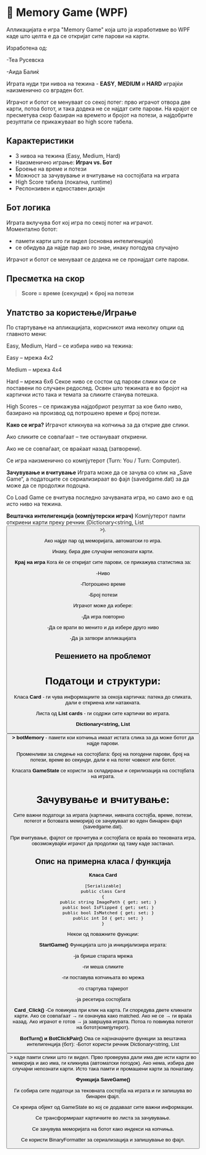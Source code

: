 # 🧠 Memory Game (WPF)
Апликацијата е игра "Memory Game" која што ја изработивме во WPF каде што целта е да се откријат сите парови на карти.

Изработена од:

-Теа Русевска

-Аида Балиќ

Играта нуди три нивоа на тежина - **EASY**, **MEDIUM** и **HARD** играјќи наизменично со вграден бот.

Играчот и ботот се менуваат со секој потег: прво играчот отвора две карти, потоа ботот, и така додека не се најдат сите парови. 
На крајот се пресметува скор базиран на времето и бројот на потези, а најдобрите резултати се прикажуваат во high score табела. 

## Карактеристики
- 3 нивоа на тежина (Easy, Medium, Hard)
- Наизменично играње: **Играч vs. Бот**
- Броење на време и потези
- Можност за зачувување и вчитување на состојбата на играта
- High Score табела (локална, runtime)
- Респонзивен и едноставен дизајн


## Бот логика

Играта вклучува бот кој игра по секој потег на играчот.  
Моментално ботот:
- памети карти што ги видел (основна интелигенција)
- се обидува да најде пар ако го знае, инаку погодува случајно

Играчот и ботот се менуваат се додека не се пронајдат сите парови.

## Пресметка на скор

> **Score = време (секунди) × број на потези**

## Упатство за користење/Играње

По стартување на апликацијата, корисникот има неколку опции од главното мени:

Easy, Medium, Hard – се избира ниво на тежина:

Easy – мрежа 4x2

Medium – мрежа 4x4

Hard – мрежа 6x6
Секое ниво се состои од парови слики кои се поставени по случаен редослед. Освен што тежината е во бројот на картички исто така и темата за сликите станува потешка.

High Scores – се прикажува најдобриот резултат за кое било ниво, базирано на производ од потрошено време и број потези.

**Како се игра?**
Играчот кликнува на копчиња за да открие две слики.

Ако сликите се совпаѓаат – тие остануваат откриени.

Ако не се совпаѓаат, се враќаат назад (затворени).

Се игра наизменично со компјутерот (Turn: You / Turn: Computer).


**Зачувување и вчитување**
Играта може да се зачува со клик на „Save Game“, а податоците се сериализираат во фајл (savedgame.dat) за да може да се продолжи подоцна.

Со Load Game се вчитува последно зачуваната игра, но само ако е од исто ниво на тежина.

**Вештачка интелигенција (компјутерски играч)**
Компјутерот памти откриени карти преку речник (Dictionary<string, List<Button>>).

Ако најде пар од меморијата, автоматски го игра.

Инаку, бира две случајни непознати карти.

**Крај на игра**
Кога ќе се откријат сите парови, се прикажува статистика за:

-Ниво

-Потрошено време

-Број потези

Играчот може да избере:

-Да игра повторно

-Да се врати во менито и да избере друго ниво

-Да ја затвори апликацијата


## Решението на проблемот

 # Податоци и структури:

Класа **Card** - ги чува информациите за секоја картичка: патека до сликата, дали е откриена или натакната.

Листа од **List<Card> cards** - ги содржи сите картички во играта.

**Dictionary<string, List<Button>> botMemory** - памети кои копчиња имаат истата слика за да може ботот да најде парови.

Променливи за следење на состојбата: број на погодени парови, број на потези, време во секунди, дали е на потег човекот или ботот.

Класата **GameState** се користи за складирање и серилизација на состојбата на играта.

 # Зачувување и вчитување:

Сите важни податоци за играта (картички, нивната состојба, време, потези, потегот и ботовата меморија) се зачувуваат во еден бинарен фајл (savedgame.dat).

При вчитување, фајлот се прочитува и состојбата се враќа во тековната игра, овозможувајќи играчот да продолжи од таму каде застанал.


## Опис на примерна класа / функција

**Класа Card**
```
[Serializable]
public class Card
{
    public string ImagePath { get; set; }
    public bool IsFlipped { get; set; }
    public bool IsMatched { get; set; }
    public int Id { get; set; }
}
```

Некои од поважните функции:

**StartGame()**
Функцијата што ја иницијализира играта:

-ја брише старата мрежа

-ги меша сликите

-ги поставува копчињата во мрежа

-го стартува тајмерот

-ја ресетира состојбата

**Card_Click()**
-Се повикува при клик на карта. Ги споредува двете кликнати карти. Ако се совпаѓаат → ги означува како matched. Ако не се → ги враќа назад. Ако играчот е готов → ја завршува играта. Потоа го повикува потегот на ботот(компјутерот).

**BotTurn() и BotClickPair()**
Ова се најзначајните функции за вештачка интелигенција (бот):
-Ботот користи речник Dictionary<string, List<Button>> каде памти слики што ги видел. Прво проверува дали има две исти карти во меморија и ако има, ги кликнува (автоматски погодок). Ако нема, избира две случајни непознати карти. Исто така памти и промашени карти за понатаму.

**Функција SaveGame()**

Ги собира сите податоци за тековната состојба на играта и ги запишува во бинарен фајл.

Се креира објект од GameState во кој се додаваат сите важни информации.

Се трансформираат картичките во листа за зачувување.

Се зачувува меморијата на ботот како индекси на копчиња.

Се користи BinaryFormatter за сериализација и запишување во фајл.


